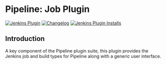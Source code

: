 # Pipeline: Job Plugin

[![Jenkins Plugin](https://img.shields.io/jenkins/plugin/v/workflow-job)](https://plugins.jenkins.io/workflow-job)
[![Changelog](https://img.shields.io/github/v/tag/jenkinsci/workflow-job-plugin?label=changelog)](https://github.com/jenkinsci/workflow-job-plugin/blob/master/CHANGELOG.md)
[![Jenkins Plugin Installs](https://img.shields.io/jenkins/plugin/i/workflow-job?color=blue)](https://plugins.jenkins.io/workflow-job)

## Introduction

A key component of the Pipeline plugin suite, this plugin provides the Jenkins job and build types for Pipeline along with a generic user interface.
